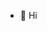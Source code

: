 - 👋 Hi

<!---
mollypi/mollypi is a ✨ special ✨ repository because its `README.md` (this file) appears on your GitHub profile.
You can click the Preview link to take a look at your changes.
--->
